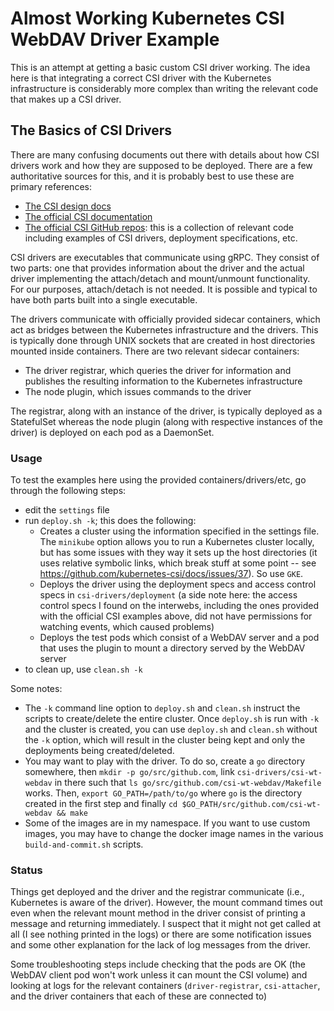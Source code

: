 # Almost Working Kubernetes CSI WebDAV Driver Example

This is an attempt at getting a basic custom CSI driver working. The idea here is that integrating a correct CSI driver with the Kubernetes infrastructure is considerably more complex than writing the relevant code that makes up a CSI driver.

## The Basics of CSI Drivers

There are many confusing documents out there with details about how CSI drivers work and how they are supposed to be deployed. There are a few authoritative sources for this, and it is probably best to use these are primary references:

* [The CSI design docs](https://github.com/kubernetes/community/blob/master/contributors/design-proposals/storage/container-storage-interface.md)
* [The official CSI documentation](https://kubernetes-csi.github.io/docs/)
* [The official CSI GitHub repos](https://github.com/kubernetes-csi): this is a collection of relevant code including examples of CSI drivers, deployment specifications, etc.

CSI drivers are executables that communicate using gRPC. They consist of two parts: one that provides information about the driver and the actual driver implementing the attach/detach and mount/unmount functionality. For our purposes, attach/detach is not needed. It is possible and typical to have both parts built into a single executable.

The drivers communicate with officially provided sidecar containers, which act as bridges between the Kubernetes infrastructure and the drivers. This is typically done through UNIX sockets that are created in host directories mounted inside containers. There are two relevant sidecar containers:
* The driver registrar, which queries the driver for information and publishes the resulting information to the Kubernetes infrastructure
* The node plugin, which issues commands to the driver

The registrar, along with an instance of the driver, is typically deployed as a StatefulSet whereas the node plugin (along with respective instances of the driver) is deployed on each pod as a DaemonSet.

### Usage

To test the examples here using the provided containers/drivers/etc, go through the following steps:
* edit the `settings` file
* run `deploy.sh -k`; this does the following:
  * Creates a cluster using the information specified in the settings file. The `minikube` option allows you to run a Kubernetes cluster locally, but has some issues with they way it sets up the host directories (it uses relative symbolic links, which break stuff at some point -- see https://github.com/kubernetes-csi/docs/issues/37). So use `GKE`.
  * Deploys the driver using the deployment specs and access control specs in `csi-drivers/deployment` (a side note here: the access control specs I found on the interwebs, including the ones provided with the official CSI examples above, did not have permissions for watching events, which caused problems)
  * Deploys the test pods which consist of a WebDAV server and a pod that uses the plugin to mount a directory served by the WebDAV server
* to clean up, use `clean.sh -k`

Some notes:
* The `-k` command line option to `deploy.sh` and `clean.sh` instruct the scripts to create/delete the entire cluster. Once `deploy.sh` is run with `-k` and the cluster is created, you can use `deploy.sh` and `clean.sh` without the `-k` option, which will result in the cluster being kept and only the deployments being created/deleted.
* You may want to play with the driver. To do so, create a `go` directory somewhere, then `mkdir -p go/src/github.com`, link `csi-drivers/csi-wt-webdav` in there such that `ls go/src/github.com/csi-wt-webdav/Makefile` works. Then, `export GO_PATH=/path/to/go` where `go` is the directory created in the first step and finally `cd $GO_PATH/src/github.com/csi-wt-webdav && make`
* Some of the images are in my namespace. If you want to use custom images, you may have to change the docker image names in the various `build-and-commit.sh` scripts.

### Status

Things get deployed and the driver and the registrar communicate (i.e., Kubernetes is aware of the driver). However, the mount command times out even when the relevant mount method in the driver consist of printing a message and returning immediately. I suspect that it might not get called at all (I see nothing printed in the logs) or there are some notification issues and some other explanation for the lack of log messages from the driver.

Some troubleshooting steps include checking that the pods are OK (the WebDAV client pod won't work unless it can mount the CSI volume) and looking at logs for the relevant containers (`driver-registrar`, `csi-attacher`, and the driver containers that each of these are connected to)
